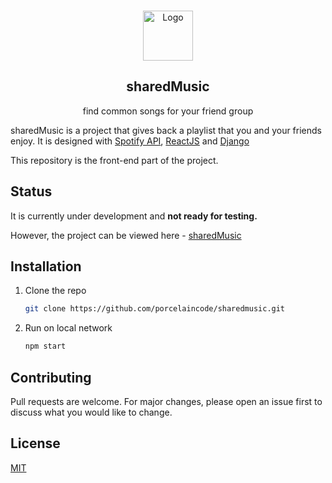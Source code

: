 <br />
<p align="center">
  <a href="https://shared-music.netlify.app">
        <img src="https://emojipedia-us.s3.dualstack.us-west-1.amazonaws.com/thumbs/240/twitter/259/dvd_1f4c0.png" alt="Logo" width="80" height="80">
  </a>

  <h2 align="center">sharedMusic</h2>

  <p align="center">
   find common songs for your friend group
  </p>
</p>

sharedMusic is a project that gives back a playlist that you and your friends enjoy. It is designed with [Spotify API](https://electronjs.org), [ReactJS](https://developer.spotify.com/) and [Django](https://djangoproject.com)

This repository is the front-end part of the project.

## Status

It is currently under development and **not ready for testing.**

However, the project can be viewed here - [sharedMusic](https://shared-music.netlify.app)

## Installation

1. Clone the repo
   ```sh
   git clone https://github.com/porcelaincode/sharedmusic.git
   ```
2. Run on local network
   ```sh
   npm start
   ```

## Contributing

Pull requests are welcome. For major changes, please open an issue first to discuss what you would like to change.

## License

[MIT](https://choosealicense.com/licenses/mit/)
